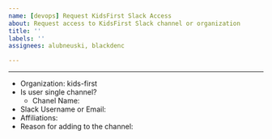 ```yaml
---
name: [devops] Request KidsFirst Slack Access 
about: Request access to KidsFirst Slack channel or organization
title: ''
labels: ''
assignees: alubneuski, blackdenc

---
```


---
- Organization: kids-first
- Is user single channel?
   - Chanel Name:
- Slack Username or Email: 
- Affiliations: 
- Reason for adding to the channel:

